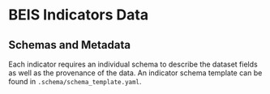 # BEIS Indicators Data

## Schemas and Metadata

Each indicator requires an individual schema to describe the dataset fields as well as the provenance of the data. An indicator schema template can be found in `.schema/schema_template.yaml`.
